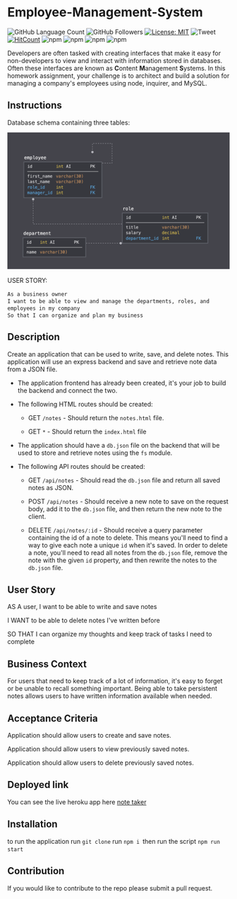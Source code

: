 # Employee-Management-System

![GitHub Language Count](https://img.shields.io/github/languages/count/codingErik/Employee-Management-System?label=Languages%20Used&logo=GitHub)
![GitHub Followers](https://img.shields.io/github/followers/codingErik?color=orange&label=Followers&logo=GitHub)
[![License: MIT](https://img.shields.io/badge/License-MIT-yellow.svg)](https://opensource.org/licenses/MIT)
![Tweet](https://img.shields.io/twitter/url?url=https%3A%2F%2Fgithub.com%2FCodingErik%2FteamGenerator)
[![HitCount](http://hits.dwyl.com/{CodingErik}/{Employee-Management-System}.svg)](http://hits.dwyl.com/{username}/{project-name})
![npm](https://img.shields.io/npm/v/mysql?color=yellow&label=mysql&logo=NPM&logoColor=black)
![npm](https://img.shields.io/npm/v/inquirer?color=green&label=inquirer&logo=NPM&logoColor=black)
![npm](https://img.shields.io/npm/v/console.table?color=pink&label=console.table&logo=NPM&logoColor=black)
![npm](https://img.shields.io/npm/v/chalk-pipe?color=pink&label=chalk-pipe&logo=NPM&logoColor=black)

Developers are often tasked with creating interfaces that make it easy for non-developers to view and interact with information stored in databases. Often these interfaces are known as **C**ontent **M**anagement **S**ystems. In this homework assignment, your challenge is to architect and build a solution for managing a company's employees using node, inquirer, and MySQL.

## Instructions

Database schema containing three tables:

![Database Schema](Assets/schema.png)


USER STORY:

```
As a business owner
I want to be able to view and manage the departments, roles, and employees in my company
So that I can organize and plan my business
```












## Description

Create an application that can be used to write, save, and delete notes. This application will use an express backend and save and retrieve note data from a JSON file.

* The application frontend has already been created, it's your job to build the backend and connect the two.

* The following HTML routes should be created:

  * GET `/notes` - Should return the `notes.html` file.

  * GET `*` - Should return the `index.html` file

* The application should have a `db.json` file on the backend that will be used to store and retrieve notes using the `fs` module.

* The following API routes should be created:

  * GET `/api/notes` - Should read the `db.json` file and return all saved notes as JSON.

  * POST `/api/notes` - Should receive a new note to save on the request body, add it to the `db.json` file, and then return the new note to the client.

  * DELETE `/api/notes/:id` - Should receive a query parameter containing the id of a note to delete. This means you'll need to find a way to give each note a unique `id` when it's saved. In order to delete a note, you'll need to read all notes from the `db.json` file, remove the note with the given `id` property, and then rewrite the notes to the `db.json` file.

## User Story

AS A user, I want to be able to write and save notes

I WANT to be able to delete notes I've written before

SO THAT I can organize my thoughts and keep track of tasks I need to complete

## Business Context

For users that need to keep track of a lot of information, it's easy to forget or be unable to recall something important. Being able to take persistent notes allows users to have written information available when needed.

## Acceptance Criteria

Application should allow users to create and save notes.

Application should allow users to view previously saved notes.

Application should allow users to delete previously saved notes.

## Deployed link 

You can see the live heroku app here [note taker](https://notestakerr.herokuapp.com/)

## Installation

to run the application run ```git clone``` run  ```npm i ```then run the script ```npm run start ```

## Contribution 

If you would like to contribute to the repo please submit a pull request. 

